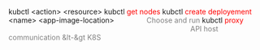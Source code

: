 kubctl \<action\> \<resource\>
kubctl <span style="color:red">get nodes</span> 
kubctl <span style="color:red">create  deployement</span> \<name\> \<app-image-location\>$\qquad$$\qquad$<span style="color:grey">Choose and run</span>
kubctl <span style="color:red">proxy</span>$\qquad$ $\qquad$ $\qquad$ $\qquad$$\qquad$$\qquad$$\qquad$$\qquad$$\qquad$$\qquad$$\qquad$$\qquad$<span style="color:grey">API host communication &lt-&gt K8S</span>